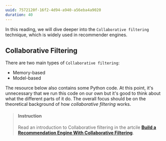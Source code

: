 ```yaml
---
uuid: 7572120f-16f2-4d94-a940-a56eba4a9020
duration: 40
---
```


In this reading, we will dive deeper into the `Collaborative filtering` technique, which is widely used in recommender engines. 


## Collaborative Filtering

There are two main types of `Collaborative filtering`:

* Memory-based
* Model-based

The resource below also contains some Python code. At this point, it's unnecessary that we run this code on our own but it's good to think about what the different parts of it do. The overall focus should be on the theoretical background of how *collaborative filtering* works.

> #### Instruction
> Read an introduction to Collaborative filtering in the artcile [**Build a Recommendation Engine With Collaborative Filtering**](https://realpython.com/build-recommendation-engine-collaborative-filtering/#memory-based).


